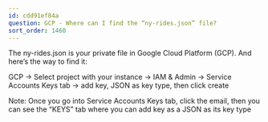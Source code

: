 ```yaml
---
id: cdd91ef84a
question: GCP - Where can I find the “ny-rides.json” file?
sort_order: 1460
---
```


The ny-rides.json is your private file in Google Cloud Platform (GCP). And here’s the way to find it:

GCP -> Select project with your  instance -> IAM & Admin -> Service Accounts Keys tab -> add key, JSON as key type, then click create

Note: Once you go into Service Accounts Keys tab, click the email, then you can see the “KEYS” tab where you can add key as a JSON as its key type

